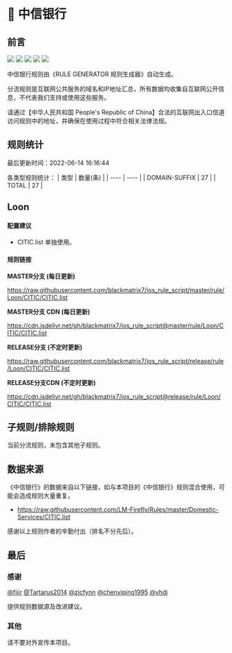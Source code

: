 # 🧸 中信银行

## 前言

![](https://shields.io/badge/-移除重复规则-ff69b4) ![](https://shields.io/badge/-DOMAIN与DOMAIN--SUFFIX合并-green) ![](https://shields.io/badge/-DOMAIN--SUFFIX间合并-critical) ![](https://shields.io/badge/-DOMAIN--SUFFIX与DOMAIN--KEYWORD合并-blue) ![](https://shields.io/badge/-IP--CIDR(6)合并-blueviolet) 

中信银行规则由《RULE GENERATOR 规则生成器》自动生成。

分流规则是互联网公共服务的域名和IP地址汇总，所有数据均收集自互联网公开信息，不代表我们支持或使用这些服务。

请通过【中华人民共和国 People's Republic of China】合法的互联网出入口信道访问规则中的地址，并确保在使用过程中符合相关法律法规。

## 规则统计

最后更新时间：2022-06-14 16:16:44

各类型规则统计：
| 类型 | 数量(条)  | 
| ---- | ----  |
| DOMAIN-SUFFIX | 27  | 
| TOTAL | 27  | 


## Loon 

#### 配置建议
- CITIC.list 单独使用。

#### 规则链接
**MASTER分支 (每日更新)**

https://raw.githubusercontent.com/blackmatrix7/ios_rule_script/master/rule/Loon/CITIC/CITIC.list

**MASTER分支 CDN (每日更新)**

https://cdn.jsdelivr.net/gh/blackmatrix7/ios_rule_script@master/rule/Loon/CITIC/CITIC.list

**RELEASE分支 (不定时更新)**

https://raw.githubusercontent.com/blackmatrix7/ios_rule_script/release/rule/Loon/CITIC/CITIC.list

**RELEASE分支CDN (不定时更新)**

https://cdn.jsdelivr.net/gh/blackmatrix7/ios_rule_script@release/rule/Loon/CITIC/CITIC.list

## 子规则/排除规则


当前分流规则，未包含其他子规则。

## 数据来源

《中信银行》的数据来自以下链接，如与本项目的《中信银行》规则混合使用，可能会造成规则大量重复。

- https://raw.githubusercontent.com/LM-Firefly/Rules/master/Domestic-Services/CITIC.list


感谢以上规则作者的辛勤付出（排名不分先后）。

## 最后

### 感谢

[@fiiir](https://github.com/fiiir) [@Tartarus2014](https://github.com/Tartarus2014) [@zjcfynn](https://github.com/zjcfynn) [@chenyiping1995](https://github.com/chenyiping1995) [@vhdj](https://github.com/vhdj)

提供规则数据源及改进建议。

### 其他

请不要对外宣传本项目。